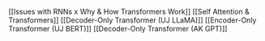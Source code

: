 [[Issues with RNNs x Why & How Transformers Work]] 
[[Self Attention & Transformers]] 
[[Decoder-Only Transformer (UJ LLaMA)]] 
[[Encoder-Only Transformer (UJ BERT)]] 
[[Decoder-Only Transformer (AK GPT)]] 
